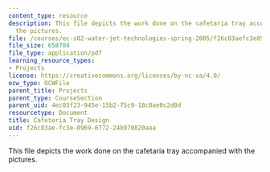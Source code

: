 ```yaml
---
content_type: resource
description: This file depicts the work done on the cafetaria tray accompanied with
  the pictures.
file: /courses/ec-s02-water-jet-technologies-spring-2005/f26c83aefc3e8969677224b970820aaa_MITEC_S02S05_cafe_tray.pdf
file_size: 658704
file_type: application/pdf
learning_resource_types:
- Projects
license: https://creativecommons.org/licenses/by-nc-sa/4.0/
ocw_type: OCWFile
parent_title: Projects
parent_type: CourseSection
parent_uid: 4ec03f23-945e-15b2-75c9-18c8ae0c2d0d
resourcetype: Document
title: Cafeteria Tray Design
uid: f26c83ae-fc3e-8969-6772-24b970820aaa
---
```

This file depicts the work done on the cafetaria tray accompanied with the pictures.